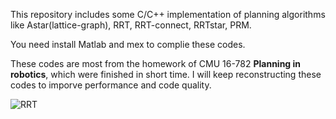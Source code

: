 This repository includes some C/C++ implementation of planning algorithms like Astar(lattice-graph), RRT, RRT-connect, RRTstar, PRM.

You need install Matlab and mex to complie these codes.

These codes are most from the homework of CMU 16-782 **Planning in robotics**, which were finished in short time. I will keep reconstructing these codes to imporve performance and code quality. 

![RRT](https://i.loli.net/2018/01/10/5a558d1301c24.gif)


